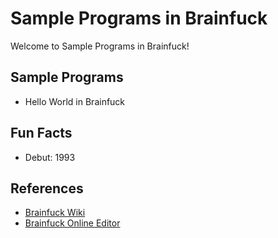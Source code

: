 # Sample Programs in Brainfuck

Welcome to Sample Programs in Brainfuck!

## Sample Programs

- Hello World in Brainfuck

## Fun Facts

- Debut: 1993

## References

- [Brainfuck Wiki](https://en.wikipedia.org/wiki/Brainfuck)
- [Brainfuck Online Editor](https://tio.run/#brainfuck)
